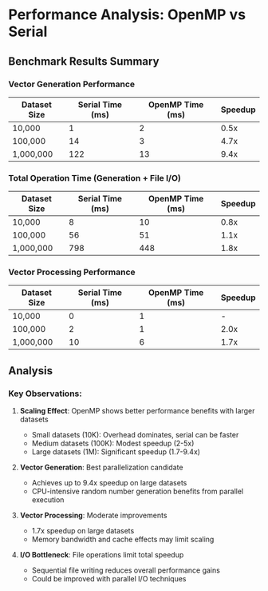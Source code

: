 # Performance Analysis: OpenMP vs Serial

## Benchmark Results Summary

### Vector Generation Performance

| Dataset Size | Serial Time (ms) | OpenMP Time (ms) | Speedup |
|--------------|------------------|------------------|---------|
| 10,000       | 1                | 2                | 0.5x    |
| 100,000      | 14               | 3                | 4.7x    |
| 1,000,000    | 122              | 13               | 9.4x    |

### Total Operation Time (Generation + File I/O)

| Dataset Size | Serial Time (ms) | OpenMP Time (ms) | Speedup |
|--------------|------------------|------------------|---------|
| 10,000       | 8                | 10               | 0.8x    |
| 100,000      | 56               | 51               | 1.1x    |
| 1,000,000    | 798              | 448              | 1.8x    |

### Vector Processing Performance

| Dataset Size | Serial Time (ms) | OpenMP Time (ms) | Speedup |
|--------------|------------------|------------------|---------|
| 10,000       | 0                | 1                | -       |
| 100,000      | 2                | 1                | 2.0x    |
| 1,000,000    | 10               | 6                | 1.7x    |

## Analysis

### Key Observations:

1. **Scaling Effect**: OpenMP shows better performance benefits with larger datasets
   - Small datasets (10K): Overhead dominates, serial can be faster
   - Medium datasets (100K): Modest speedup (2-5x)
   - Large datasets (1M): Significant speedup (1.7-9.4x)

2. **Vector Generation**: Best parallelization candidate
   - Achieves up to 9.4x speedup on large datasets
   - CPU-intensive random number generation benefits from parallel execution

3. **Vector Processing**: Moderate improvements
   - 1.7x speedup on large datasets
   - Memory bandwidth and cache effects may limit scaling

4. **I/O Bottleneck**: File operations limit total speedup
   - Sequential file writing reduces overall performance gains
   - Could be improved with parallel I/O techniques
